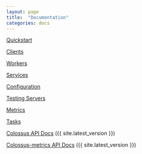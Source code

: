 ```yaml
---
layout: page
title:  "Documentation"
categories: docs
---
```


[Quickstart](quickstart)

[Clients](clients)

[Workers](workers)

[Services](services)

[Configuration](configuration)

[Testing Servers](testkit)

[Metrics](metrics)

[Tasks](tasks)

[Colossus API Docs]({{site.baseurl}}/api/index.html#colossus.package) ({{ site.latest_version }})

[Colossus-metrics API Docs]({{site.baseurl}}/metrics-api/index.html#colossus.package) ({{ site.latest_version }})
